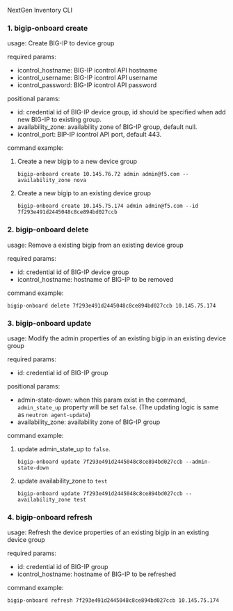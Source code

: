 NextGen Inventory CLI

### 1. bigip-onboard create
usage: Create BIG-IP to device group

required params:
- icontrol_hostname: BIG-IP icontrol API hostname
- icontrol_username: BIG-IP icontrol API username
- icontrol_password: BIG-IP icontrol API password

positional params:
- id: credential id of BIG-IP device group, id should be specified when add new BIG-IP to existing group.
- availability_zone: availability zone of BIG-IP group, default null.
- icontrol_port: BIP-IP icontrol API port, default 443.

command example:
1. Create a new bigip to a new device group

    `bigip-onboard create 10.145.76.72 admin admin@f5.com --availability_zone nova 
`
2. Create a new bigip to an existing device group

    `bigip-onboard create 10.145.75.174 admin admin@f5.com --id 7f293e491d2445048c8ce894bd027ccb`

### 2. bigip-onboard delete
usage: Remove a existing bigip from an existing device group

required params:
- id: credential id of BIG-IP device group
- icontrol_hostname: hostname of BIG-IP to be removed

command example:

`bigip-onboard delete 7f293e491d2445048c8ce894bd027ccb 10.145.75.174`

### 3. bigip-onboard update
usage: Modify the admin properties of an existing bigip in an existing device group

required params:
- id: credential id of BIG-IP group

positional params:
- admin-state-down: when this param exist in the command, `admin_state_up` property will be set `false`. 
(The updating logic is same as `neutron agent-update`)
- availability_zone: availability zone of BIG-IP group

command example:
1. update admin_state_up to `false`.

    `bigip-onboard update 7f293e491d2445048c8ce894bd027ccb --admin-state-down`

2. update availability_zone to `test`

    `bigip-onboard update 7f293e491d2445048c8ce894bd027ccb --availability_zone test`

### 4. bigip-onboard refresh
usage: Refresh the device properties of an existing bigip in an existing device group

required params:
- id: credential id of BIG-IP group
- icontrol_hostname: hostname of BIG-IP to be refreshed

command example:

`bigip-onboard refresh 7f293e491d2445048c8ce894bd027ccb 10.145.75.174`

